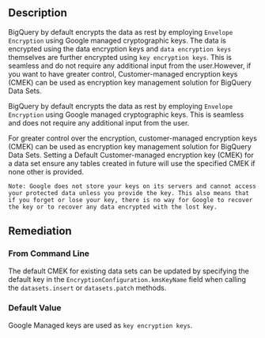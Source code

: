 ## Description

BigQuery by default encrypts the data as rest by employing `Envelope Encryption` using Google managed cryptographic keys. The data is encrypted using the data encryption keys and `data encryption keys` themselves are further encrypted using `key encryption keys`. This is seamless and do not require any additional input from the user.However, if you want to have greater control, Customer-managed encryption keys (CMEK) can be used as encryption key management solution for BigQuery Data Sets.

BigQuery by default encrypts the data as rest by employing `Envelope Encryption` using Google managed cryptographic keys. This is seamless and does not require any additional input from the user.

For greater control over the encryption, customer-managed encryption keys (CMEK) can be used as encryption key management solution for BigQuery Data Sets. Setting a Default Customer-managed encryption key (CMEK) for a data set ensure any tables created in future will use the specified CMEK if none other is provided.

```
Note: Google does not store your keys on its servers and cannot access your protected data unless you provide the key. This also means that if you forget or lose your key, there is no way for Google to recover the key or to recover any data encrypted with the lost key.
```

## Remediation

### From Command Line

The default CMEK for existing data sets can be updated by specifying the default key in the `EncryptionConfiguration.kmsKeyName` field when calling the `datasets.insert` or `datasets.patch` methods.

### Default Value

Google Managed keys are used as `key encryption keys`.
